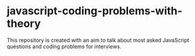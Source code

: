 # javascript-coding-problems-with-theory
This repository is created with an aim to talk about most asked JavaScript questions and coding problems for interviews.
